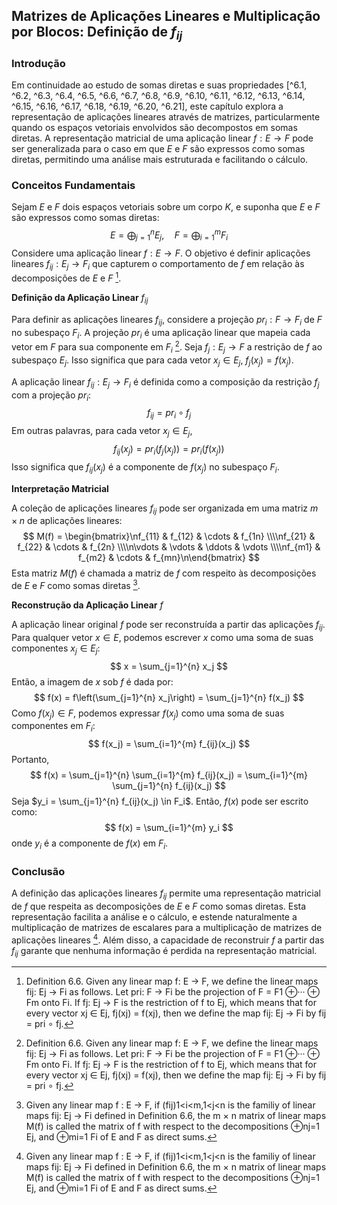 ## Matrizes de Aplicações Lineares e Multiplicação por Blocos: Definição de $f_{ij}$

### Introdução
Em continuidade ao estudo de somas diretas e suas propriedades [^6.1, ^6.2, ^6.3, ^6.4, ^6.5, ^6.6, ^6.7, ^6.8, ^6.9, ^6.10, ^6.11, ^6.12, ^6.13, ^6.14, ^6.15, ^6.16, ^6.17, ^6.18, ^6.19, ^6.20, ^6.21], este capítulo explora a representação de aplicações lineares através de matrizes, particularmente quando os espaços vetoriais envolvidos são decompostos em somas diretas. A representação matricial de uma aplicação linear $f: E \rightarrow F$ pode ser generalizada para o caso em que $E$ e $F$ são expressos como somas diretas, permitindo uma análise mais estruturada e facilitando o cálculo.

### Conceitos Fundamentais
Sejam $E$ e $F$ dois espaços vetoriais sobre um corpo $K$, e suponha que $E$ e $F$ são expressos como somas diretas:
$$ E = \bigoplus_{j=1}^{n} E_j, \quad F = \bigoplus_{i=1}^{m} F_i $$
Considere uma aplicação linear $f: E \rightarrow F$. O objetivo é definir aplicações lineares $f_{ij}: E_j \rightarrow F_i$ que capturem o comportamento de $f$ em relação às decomposições de $E$ e $F$ [^6.6].

**Definição da Aplicação Linear** $f_{ij}$

Para definir as aplicações lineares $f_{ij}$, considere a projeção $pr_i: F \rightarrow F_i$ de $F$ no subespaço $F_i$. A projeção $pr_i$ é uma aplicação linear que mapeia cada vetor em $F$ para sua componente em $F_i$ [^6.6]. Seja $f_j: E_j \rightarrow F$ a restrição de $f$ ao subespaço $E_j$. Isso significa que para cada vetor $x_j \in E_j$, $f_j(x_j) = f(x_j)$.

A aplicação linear $f_{ij}: E_j \rightarrow F_i$ é definida como a composição da restrição $f_j$ com a projeção $pr_i$:
$$ f_{ij} = pr_i \circ f_j $$
Em outras palavras, para cada vetor $x_j \in E_j$,
$$ f_{ij}(x_j) = pr_i(f_j(x_j)) = pr_i(f(x_j)) $$
Isso significa que $f_{ij}(x_j)$ é a componente de $f(x_j)$ no subespaço $F_i$.

**Interpretação Matricial**

A coleção de aplicações lineares $f_{ij}$ pode ser organizada em uma matriz $m \times n$ de aplicações lineares:
$$ M(f) = \begin{bmatrix}\nf_{11} & f_{12} & \cdots & f_{1n} \\\\nf_{21} & f_{22} & \cdots & f_{2n} \\\\n\vdots & \vdots & \ddots & \vdots \\\\nf_{m1} & f_{m2} & \cdots & f_{mn}\n\end{bmatrix} $$
Esta matriz $M(f)$ é chamada a matriz de $f$ com respeito às decomposições de $E$ e $F$ como somas diretas [^6.7].

**Reconstrução da Aplicação Linear** $f$

A aplicação linear original $f$ pode ser reconstruída a partir das aplicações $f_{ij}$. Para qualquer vetor $x \in E$, podemos escrever $x$ como uma soma de suas componentes $x_j \in E_j$:
$$ x = \sum_{j=1}^{n} x_j $$
Então, a imagem de $x$ sob $f$ é dada por:
$$ f(x) = f\left(\sum_{j=1}^{n} x_j\right) = \sum_{j=1}^{n} f(x_j) $$
Como $f(x_j) \in F$, podemos expressar $f(x_j)$ como uma soma de suas componentes em $F_i$:
$$ f(x_j) = \sum_{i=1}^{m} f_{ij}(x_j) $$
Portanto,
$$ f(x) = \sum_{j=1}^{n} \sum_{i=1}^{m} f_{ij}(x_j) = \sum_{i=1}^{m} \sum_{j=1}^{n} f_{ij}(x_j) $$
Seja $y_i = \sum_{j=1}^{n} f_{ij}(x_j) \in F_i$. Então, $f(x)$ pode ser escrito como:
$$ f(x) = \sum_{i=1}^{m} y_i $$
onde $y_i$ é a componente de $f(x)$ em $F_i$.

### Conclusão
A definição das aplicações lineares $f_{ij}$ permite uma representação matricial de $f$ que respeita as decomposições de $E$ e $F$ como somas diretas. Esta representação facilita a análise e o cálculo, e estende naturalmente a multiplicação de matrizes de escalares para a multiplicação de matrizes de aplicações lineares [^6.7]. Além disso, a capacidade de reconstruir $f$ a partir das $f_{ij}$ garante que nenhuma informação é perdida na representação matricial.

[^6.6]: Definition 6.6. Given any linear map f: E → F, we define the linear maps fij: Ej → Fi as follows. Let pri: F → Fi be the projection of F = F1 ⊕··· ⊕ Fm onto Fi. If fj: Ej → F is the restriction of f to Ej, which means that for every vector xj ∈ Ej, fj(xj) = f(xj), then we define the map fij: Ej → Fi by fij = pri ∘ fj.
[^6.7]: Given any linear map f : E → F, if (fij)1<i<m,1<j<n is the familiy of linear maps fij: Ej → Fi defined in Definition 6.6, the m × n matrix of linear maps M(f) is called the matrix of f with respect to the decompositions ⊕nj=1 Ej, and ⊕mi=1 Fi of E and F as direct sums.

<!-- END -->